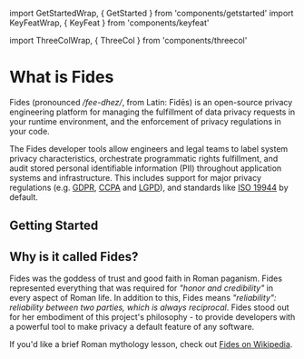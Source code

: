 import GetStartedWrap, { GetStarted } from 'components/getstarted'
import KeyFeatWrap, { KeyFeat } from 'components/keyfeat'

import ThreeColWrap, { ThreeCol } from 'components/threecol'

# What is Fides

Fides (pronounced */fee-dhez/*, from Latin: Fidēs) is an open-source privacy engineering platform for managing the fulfillment of data privacy requests in your runtime environment, and the enforcement of privacy regulations in your code.

The Fides developer tools allow engineers and legal teams to label system privacy characteristics, orchestrate programmatic rights fulfillment, and audit stored personal identifiable information (PII) throughout application systems and infrastructure. This includes support for major privacy regulations (e.g. [GDPR](https://ico.org.uk/for-organisations/guide-to-data-protection/guide-to-the-general-data-protection-regulation-gdpr/), [CCPA](https://ethyca.com/cpra-hub/) and [LGPD](https://iapp.org/news/a/the-new-brazilian-general-data-protection-law-a-detailed-analysis/)), and standards like [ISO 19944](https://www.iso.org/standard/79573.html) by default.


## Getting Started
<KeyFeatWrap>
  <KeyFeat title="DSR Automation" link="./dsr_quickstart/basic_setup"  description="Go from 'Zero to DSR Automation' in under five minutes with a simple demo project."/>
  <KeyFeat title="Data Mapping" link="./dsr_quickstart/basic_setup"  description="Generate maps of your systems and infrastructure with Fides' automated tools."/>
  <KeyFeat title="Managing Consent" link="./"   description="Understand how Fides can help provide you with compliance-minded consent solutions."/>
  <KeyFeat title="Fides for Businesses" link="./"   description="Use Fides for Enterprise-level data classifications, visualizations, and more."/>
</KeyFeatWrap>


## Why is it called Fides?

Fides was the goddess of trust and good faith in Roman paganism. Fides represented everything that was required for *"honor and credibility"* in every aspect of Roman life. In addition to this, Fides means *"reliability": reliability between two parties, which is always reciprocal*. Fides stood out for her embodiment of this project's philosophy - to provide developers with a powerful tool to make privacy a default feature of any software.

If you'd like a brief Roman mythology lesson, check out [Fides on Wikipedia](https://en.wikipedia.org/wiki/Fides_(deity)).



